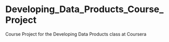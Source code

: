# Developing_Data_Products_Course_Project
Course Project for the Developing Data Products class at Coursera
